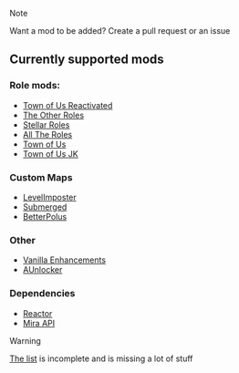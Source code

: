 > [!Note]
> Want a mod to be added? Create a pull request or an issue
## Currently supported mods
### Role mods:
- [Town of Us Reactivated](https://github.com/eDonnes124/Town-Of-Us-R)
- [The Other Roles](https://github.com/TheOtherRolesAU/TheOtherRoles)
- [Stellar Roles](https://github.com/Mr-Fluuff/StellarRolesAU)
- [All The Roles](https://github.com/Zeo666/AllTheRoles)
- [Town of Us](https://github.com/slushiegoose/Town-Of-Us)
- [Town of Us JK](https://github.com/JoaKing08/Town-Of-Us-JK)

### Custom Maps
- [LevelImposter](https://github.com/DigiWorm0/LevelImposter)
- [Submerged](https://github.com/SubmergedAmongUs/Submerged)
- [BetterPolus](https://github.com/Brybry16/BetterPolus)

### Other
- [Vanilla Enhancements](https://github.com/xChipseq/VanillaEnhancements)
- [AUnlocker](https://github.com/astra1dev/AUnlocker)

### Dependencies
- [Reactor](https://github.com/NuclearPowered/Reactor)
- [Mira API](https://github.com/All-Of-Us-Mods/MiraAPI)

> [!Warning]
> [The list](https://github.com/xChipseq/Dropship/blob/main/Data/mods.json) is incomplete and is missing a lot of stuff

